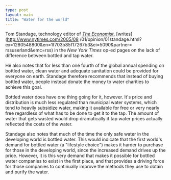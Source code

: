 ```yaml
---
type: post
layout: main
title: "Water for the world"
---
```

Tom Standage, technology editor of _[The
Economist](http://www.economist.com)_, [writes](http://www.nytimes.com/2005/08
/01/opinion/01standage.html?ex=1280548800&en=1f703b85f17267b3&ei=5090&partner=
rssuserland&emc=rss) in the _New York Times_ op-ed pages on the lack of
difference between bottled and tap water.

  
He also notes that for less than one fourth of the global annual spending on
bottled water, clean water and adequate sanitation could be provided for
everyone on earth. Standage therefore recommends that instead of buying
bottled water, people instead donate the money to water charities to achieve
this goal.

  
Bottled water does have one thing going for it, however. It's price and
distribution is much less regulated than municipal water systems, which tend
to heavily subsidize water, making it available for free or very nearly free
regardless of what has to be done to get it to the tap. The amount of water
that gets wasted would drop dramatically if tap water prices actually
reflected the costs of the water.

  
Standage also notes that much of the time the only safe water in the
developing world is bottled water. This would indicate that the first world's
demand for bottled water (a "lifestyle choice") makes it harder to purchase
for those in the developing world, since the increased demand drives up the
price. However, it is this very demand that makes it possible for bottled
water companies to exist in the first place, and that provides a driving force
for those companies to continually improve the methods they use to obtain and
purify the water.

